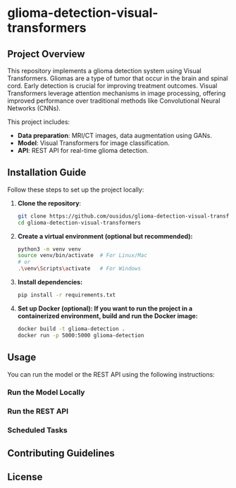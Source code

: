 # **glioma-detection-visual-transformers**

## **Project Overview**
This repository implements a glioma detection system using Visual Transformers. Gliomas are a type of tumor that occur in the brain and spinal cord. Early detection is crucial for improving treatment outcomes. Visual Transformers leverage attention mechanisms in image processing, offering improved performance over traditional methods like Convolutional Neural Networks (CNNs).

This project includes:
- **Data preparation**: MRI/CT images, data augmentation using GANs.
- **Model**: Visual Transformers for image classification.
- **API**: REST API for real-time glioma detection.

## **Installation Guide**
Follow these steps to set up the project locally:

1. **Clone the repository**:
   ```bash
   git clone https://github.com/ousidus/glioma-detection-visual-transformers.git
   cd glioma-detection-visual-transformers
2. **Create a virtual environment (optional but recommended):**

    ```bash
    python3 -m venv venv
    source venv/bin/activate  # For Linux/Mac
    # or
    .\venv\Scripts\activate   # For Windows

3. **Install dependencies:**
    ```bash
    pip install -r requirements.txt

4. **Set up Docker (optional): If you want to run the project in a containerized environment, build and run the Docker image:**

    ```bash
    docker build -t glioma-detection .
    docker run -p 5000:5000 glioma-detection

## Usage
You can run the model or the REST API using the following instructions:

### Run the Model Locally
### Run the REST API
### Scheduled Tasks

## Contributing Guidelines

## License